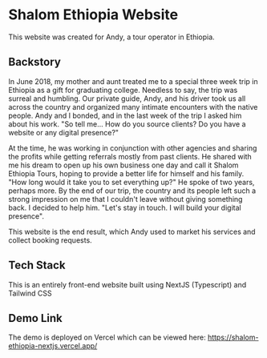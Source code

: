 # Shalom Ethiopia Website

This website was created for Andy, a tour operator in Ethiopia.

## Backstory

In June 2018, my mother and aunt treated me to a special three week trip in Ethiopia as a gift for graduating college. Needless to say, the trip was surreal and humbling. Our private guide, Andy, and his driver took us all across the country and organized many intimate encounters with the native people. Andy and I bonded, and in the last week of the trip I asked him about his work. "So tell me... How do you source clients? Do you have a website or any digital presence?"

At the time, he was working in conjunction with other agencies and sharing the profits while getting referrals mostly from past clients. He shared with me his dream to open up his own business one day and call it Shalom Ethiopia Tours, hoping to provide a better life for himself and his family. "How long would it take you to set everything up?" He spoke of two years, perhaps more. By the end of our trip, the country and its people left such a strong impression on me that I couldn't leave without giving something back. I decided to help him. "Let's stay in touch. I will build your digital presence".

This website is the end result, which Andy used to market his services and collect booking requests.

## Tech Stack
This is an entirely front-end website built using NextJS (Typescript) and Tailwind CSS

## Demo Link
The demo is deployed on Vercel which can be viewed here: https://shalom-ethiopia-nextjs.vercel.app/

